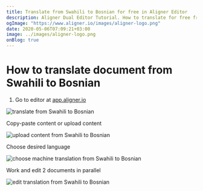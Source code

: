 ```yaml
---
title: Translate from Swahili to Bosnian for free in Aligner Editor
description: Aligner Dual Editor Tutorial. How to translate for free from Swahili to Bosnian. Aligner is multilingual document management platform. 
ogImage: "https://www.aligner.io/images/aligner-logo.png"
date: 2020-05-06T07:09:21+03:00
image: ../images/aligner-logo.png
onBlog: true
---
```


# How to translate document from Swahili to Bosnian

1. Go to editor at [app.aligner.io](https://app.aligner.io "Aligner App web page")

![translate from Swahili to Bosnian](../aligner-blank-editor.png "translate from Swahili to Bosnian")

Copy-paste content or upload content

![upload content from Swahili to Bosnian](../aligner-uploaded-document.png "upload content from Swahili to Bosnian")

Choose desired language

![choose machine translation from Swahili to Bosnian](../aligner-language-dropdown.png "choose machine translation from Swahili to Bosnian")

Work and edit 2 documents in parallel

![edit translation from Swahili to Bosnian](../aligner-double-sitded-editor.png "edit translation from Swahili to Bosnian")

